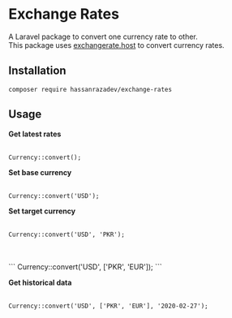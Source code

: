# Exchange Rates
A Laravel package to convert one currency rate to other. <br>
This package uses [exchangerate.host](exchangerate.host) to convert currency rates.<br>

## Installation
```
composer require hassanrazadev/exchange-rates
```

## Usage
**Get latest rates**
<br>
<br>
```
Currency::convert();
```

**Set base currency**
<br>
<br>
```
Currency::convert('USD');
```

**Set target currency**
<br>
<br>
```
Currency::convert('USD', 'PKR');
```
<br>
<br>
```
Currency::convert('USD', ['PKR', 'EUR']);
```

**Get historical data**
<br>
<br>
```
Currency::convert('USD', ['PKR', 'EUR'], '2020-02-27');
```
